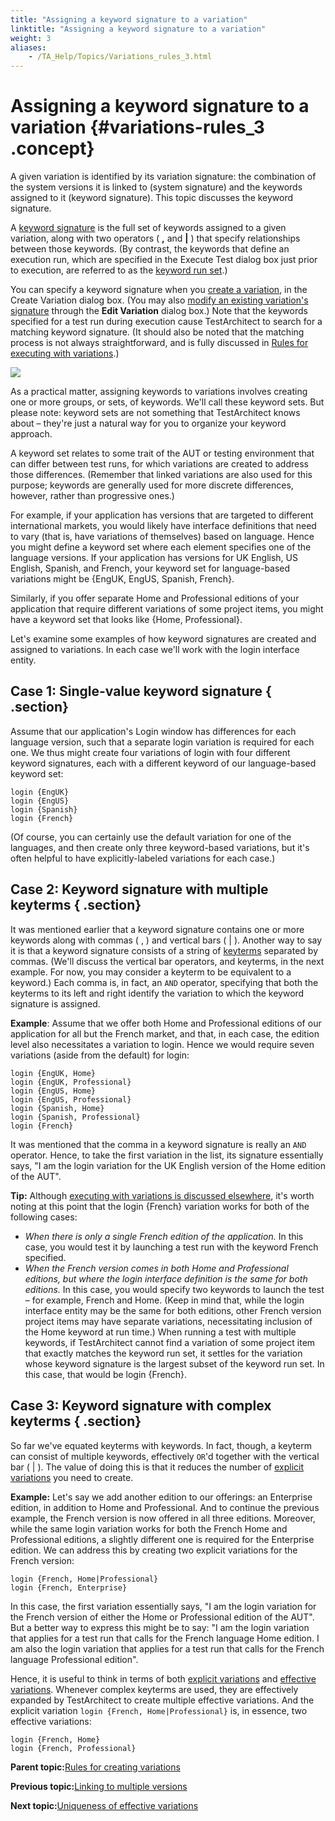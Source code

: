 ```yaml
--- 
title: "Assigning a keyword signature to a variation"
linktitle: "Assigning a keyword signature to a variation"
weight: 3
aliases: 
    - /TA_Help/Topics/Variations_rules_3.html
---
```

# Assigning a keyword signature to a variation {#variations-rules_3 .concept}

A given variation is identified by its variation signature: the combination of the system versions it is linked to \(system signature\) and the keywords assigned to it \(keyword signature\). This topic discusses the keyword signature.

A [keyword signature](../../TA_Glossary/Topics/glossaryKeywordSignature.html) is the full set of keywords assigned to a given variation, along with two operators \( **,** and **\|** \) that specify relationships between those keywords. \(By contrast, the keywords that define an execution run, which are specified in the Execute Test dialog box just prior to execution, are referred to as the [keyword run set](../../TA_Glossary/Topics/glossaryKeywordRunSet.html).\)

You can specify a keyword signature when you [create a variation](Variations_create_keyword.md#step.dlg.create_var), in the Create Variation dialog box. \(You may also [modify an existing variation's signature](Variations_create_keyword.md#postreq.dlg.edit_var) through the **Edit Variation** dialog box.\) Note that the keywords specified for a test run during execution cause TestArchitect to search for a matching keyword signature. \(It should also be noted that the matching process is not always straightforward, and is fully discussed in [Rules for executing with variations](Variations_rules_executing.html).\)

![](../Images/Variations_set_of_keyword.02.png)

As a practical matter, assigning keywords to variations involves creating one or more groups, or sets, of keywords. We'll call these keyword sets. But please note: keyword sets are not something that TestArchitect knows about – they're just a natural way for you to organize your keyword approach.

A keyword set relates to some trait of the AUT or testing environment that can differ between test runs, for which variations are created to address those differences. \(Remember that linked variations are also used for this purpose; keywords are generally used for more discrete differences, however, rather than progressive ones.\)

For example, if your application has versions that are targeted to different international markets, you would likely have interface definitions that need to vary \(that is, have variations of themselves\) based on language. Hence you might define a keyword set where each element specifies one of the language versions. If your application has versions for UK English, US English, Spanish, and French, your keyword set for language-based variations might be \{EngUK, EngUS, Spanish, French\}.

Similarly, if you offer separate Home and Professional editions of your application that require different variations of some project items, you might have a keyword set that looks like \{Home, Professional\}.

Let's examine some examples of how keyword signatures are created and assigned to variations. In each case we'll work with the login interface entity.

## Case 1: Single-value keyword signature { .section}

Assume that our application's Login window has differences for each language version, such that a separate login variation is required for each one. We thus might create four variations of login with four different keyword signatures, each with a different keyword of our language-based keyword set:

```
login {EngUK}
login {EngUS}
login {Spanish}
login {French}
```

\(Of course, you can certainly use the default variation for one of the languages, and then create only three keyword-based variations, but it's often helpful to have explicitly-labeled variations for each case.\)

## Case 2: Keyword signature with multiple keyterms { .section}

It was mentioned earlier that a keyword signature contains one or more keywords along with commas \( , \) and vertical bars \( \| \). Another way to say it is that a keyword signature consists of a string of [keyterms](../../TA_Glossary/Topics/glossaryKeyterm.html) separated by commas. \(We'll discuss the vertical bar operators, and keyterms, in the next example. For now, you may consider a keyterm to be equivalent to a keyword.\) Each comma is, in fact, an `AND` operator, specifying that both the keyterms to its left and right identify the variation to which the keyword signature is assigned.

**Example**: Assume that we offer both Home and Professional editions of our application for all but the French market, and that, in each case, the edition level also necessitates a variation to login. Hence we would require seven variations \(aside from the default\) for login:

```
login {EngUK, Home}
login {EngUK, Professional}
login {EngUS, Home}
login {EngUS, Professional}
login {Spanish, Home}
login {Spanish, Professional}
login {French}
```

It was mentioned that the comma in a keyword signature is really an `AND` operator. Hence, to take the first variation in the list, its signature essentially says, "I am the login variation for the UK English version of the Home edition of the AUT".

**Tip:** Although [executing with variations is discussed elsewhere](Variations_rules_executing_2.html), it's worth noting at this point that the login \{French\} variation works for both of the following cases:

-   *When there is only a single French edition of the application.* In this case, you would test it by launching a test run with the keyword French specified.
-   *When the French version comes in both Home and Professional editions, but where the login interface definition is the same for both editions.* In this case, you would specify two keywords to launch the test – for example, French and Home. \(Keep in mind that, while the login interface entity may be the same for both editions, other French version project items may have separate variations, necessitating inclusion of the Home keyword at run time.\) When running a test with multiple keywords, if TestArchitect cannot find a variation of some project item that exactly matches the keyword run set, it settles for the variation whose keyword signature is the largest subset of the keyword run set. In this case, that would be login \{French\}.

## Case 3: Keyword signature with complex keyterms { .section}

So far we've equated keyterms with keywords. In fact, though, a keyterm can consist of multiple keywords, effectively `OR`'d together with the vertical bar \( \| \). The value of doing this is that it reduces the number of [explicit variations](../../TA_Glossary/Topics/glossaryExplicitVariation.html) you need to create.

**Example:** Let's say we add another edition to our offerings: an Enterprise edition, in addition to Home and Professional. And to continue the previous example, the French version is now offered in all three editions. Moreover, while the same login variation works for both the French Home and Professional editions, a slightly different one is required for the Enterprise edition. We can address this by creating two explicit variations for the French version:

```
login {French, Home|Professional}
login {French, Enterprise}
```

In this case, the first variation essentially says, "I am the login variation for the French version of either the Home or Professional edition of the AUT". But a better way to express this might be to say: "I am the login variation that applies for a test run that calls for the French language Home edition. I am also the login variation that applies for a test run that calls for the French language Professional edition".

Hence, it is useful to think in terms of both [explicit variations](../../TA_Glossary/Topics/glossaryExplicitVariation.html) and [effective variations](../../TA_Glossary/Topics/glossaryEffectiveVariation.html). Whenever complex keyterms are used, they are effectively expanded by TestArchitect to create multiple effective variations. And the explicit variation `login {French, Home|Professional}` is, in essence, two effective variations:

```
login {French, Home}
login {French, Professional}
```

**Parent topic:**[Rules for creating variations](../../TA_Help/Topics/Variations_rules.html)

**Previous topic:**[Linking to multiple versions](../../TA_Help/Topics/Variations_rules_2.html)

**Next topic:**[Uniqueness of effective variations](../../TA_Help/Topics/Variations_rules_4.html)

